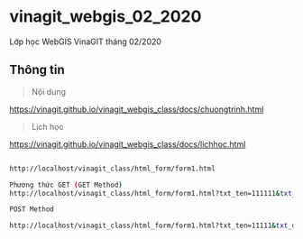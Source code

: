 # vinagit_webgis_02_2020
Lớp học WebGIS VinaGIT tháng 02/2020

## Thông tin

> Nội dung

https://vinagit.github.io/vinagit_webgis_class/docs/chuongtrinh.html

> Lịch học

https://vinagit.github.io/vinagit_webgis_class/docs/lichhoc.html



```bash

http://localhost/vinagit_class/html_form/form1.html

Phương thức GET (GET Method)
http://localhost/vinagit_class/html_form/form1.html?txt_ten=111111&txt_diachi=2222222

POST Method

http://localhost/vinagit_class/html_form/form1.html?txt_ten=11111&txt_diachi=222222222&mausac=M%C3%A0u+v%C3%A0ng

```
